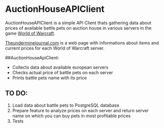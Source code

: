 # AuctionHouseAPIClient

AuctionHouseAPIClient is a simple API Client thats gathering data about prices of available battle pets on auction house in various servers in the game [World of Warcraft](https://worldofwarcraft.com/en-us/).

[Theunderminejournal.com](https://theunderminejournal.com/) is a web page with informations about items and current prices for each World of Warcraft server.

##AuctionHouseApiClient:
* Collects data about available european servers
* Checks actual price of battle pets on each server
* Prints battle pets name with its price


## TO DO:
1. Load data about battle pets to PostgreSQL database
2. Prepare feature to analyze prices on each server and return server name on which you can buy pets in most profitable prices
3. Tests
